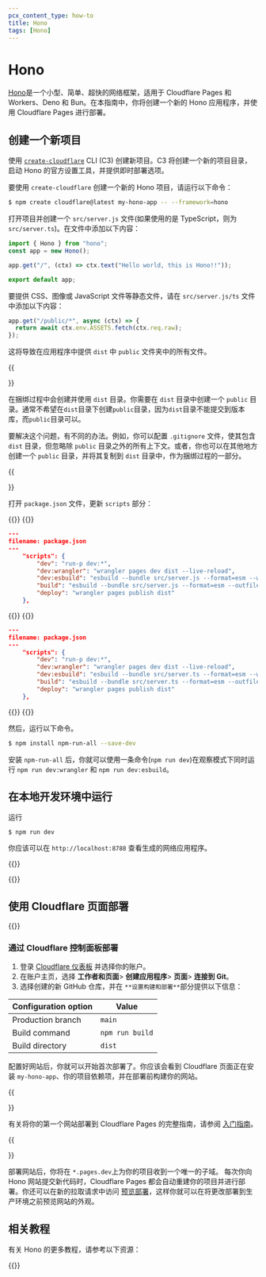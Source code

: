 ```yaml
---
pcx_content_type: how-to
title: Hono
tags: [Hono]
---
```


# Hono

[Hono](https://honojs.dev/)是一个小型、简单、超快的网络框架，适用于 Cloudflare Pages 和 Workers、Deno 和 Bun。在本指南中，你将创建一个新的 Hono 应用程序，并使用 Cloudflare Pages 进行部署。

## 创建一个新项目

使用 [`create-cloudflare`](https://www.npmjs.com/package/create-cloudflare) CLI (C3) 创建新项目。C3 将创建一个新的项目目录，启动 Hono 的官方设置工具，并提供即时部署选项。

要使用 `create-cloudflare` 创建一个新的 Hono 项目，请运行以下命令：

```sh
$ npm create cloudflare@latest my-hono-app -- --framework=hono
```

打开项目并创建一个 `src/server.js` 文件(如果使用的是 TypeScript，则为 `src/server.ts`)。在文件中添加以下内容：

```javascript
import { Hono } from "hono";
const app = new Hono();

app.get("/", (ctx) => ctx.text("Hello world, this is Hono!!"));

export default app;
```

要提供 CSS、图像或 JavaScript 文件等静态文件，请在 `src/server.js/ts` 文件中添加以下内容：

```javascript
app.get("/public/*", async (ctx) => {
  return await ctx.env.ASSETS.fetch(ctx.req.raw);
});
```

这将导致在应用程序中提供 `dist` 中 `public` 文件夹中的所有文件。

{{<Aside type="note">}}

在捆绑过程中会创建并使用 `dist` 目录。你需要在 `dist` 目录中创建一个 `public` 目录。通常不希望在`dist`目录下创建`public`目录，因为`dist`目录不能提交到版本库，而`public`目录可以。

要解决这个问题，有不同的办法。例如，你可以配置 `.gitignore` 文件，使其包含 `dist` 目录，但忽略除 `public` 目录之外的所有上下文。或者，你也可以在其他地方创建一个 `public` 目录，并将其复制到 `dist` 目录中，作为捆绑过程的一部分。

{{</Aside>}}

打开 `package.json` 文件，更新 `scripts` 部分：

{{<tabs labels="js | ts">}}
{{<tab label="js" default="true">}}

```json
---
filename: package.json
---
    "scripts": {
        "dev": "run-p dev:*",
        "dev:wrangler": "wrangler pages dev dist --live-reload",
        "dev:esbuild": "esbuild --bundle src/server.js --format=esm --watch --outfile=dist/_worker.js",
        "build": "esbuild --bundle src/server.js --format=esm --outfile=dist/_worker.js",
        "deploy": "wrangler pages publish dist"
    },
```

{{</tab>}}
{{<tab label="ts">}}

```json
---
filename: package.json
---
    "scripts": {
        "dev": "run-p dev:*",
        "dev:wrangler": "wrangler pages dev dist --live-reload",
        "dev:esbuild": "esbuild --bundle src/server.ts --format=esm --watch --outfile=dist/_worker.js",
        "build": "esbuild --bundle src/server.ts --format=esm --outfile=dist/_worker.js",
        "deploy": "wrangler pages publish dist"
    },
```

{{</tab>}}
{{</tabs>}}

然后，运行以下命令。

```sh
$ npm install npm-run-all --save-dev
```

安装 `npm-run-all` 后，你就可以使用一条命令(`npm run dev`)在观察模式下同时运行 `npm run dev:wrangler` 和 `npm run dev:esbuild`。

## 在本地开发环境中运行

运行

```shell
$ npm run dev
```

你应该可以在 `http://localhost:8788` 查看生成的网络应用程序。

{{<render file="_tutorials-before-you-start.md">}}

{{<render file="/_framework-guides/_create-github-repository.md">}}

## 使用 Cloudflare 页面部署

{{<render file="_deploy-via-c3.md" withParameters="Hono">}}

### 通过 Cloudflare 控制面板部署

1. 登录 [Cloudflare 仪表板](https://dash.cloudflare.com/) 并选择你的账户。
2. 在账户主页，选择 **工作者和页面**> **创建应用程序**> **页面**> **连接到 Git**。
3. 选择创建的新 GitHub 仓库，并在 `**设置构建和部署**`部分提供以下信息：

<div>

| Configuration option | Value           |
| -------------------- | --------------- |
| Production branch    | `main`          |
| Build command        | `npm run build` |
| Build directory      | `dist`          |

</div>

配置好网站后，你就可以开始首次部署了。你应该会看到 Cloudflare 页面正在安装 `my-hono-app`、你的项目依赖项，并在部署前构建你的网站。

{{<Aside type="note">}}

有关将你的第一个网站部署到 Cloudflare Pages 的完整指南，请参阅 [入门指南](/pages/get-started/)。

{{</Aside>}}

部署网站后，你将在 `*.pages.dev`上为你的项目收到一个唯一的子域。
每次你向 Hono 网站提交新代码时，Cloudflare Pages 都会自动重建你的项目并进行部署。你还可以在新的拉取请求中访问 [预览部署](/pages/configuration/preview-deployments/)，这样你就可以在将更改部署到生产环境之前预览网站的外观。

## 相关教程

有关 Hono 的更多教程，请参考以下资源：

{{<resource-by-tag tags="Hono" resource_type="tutorial" show_description=false >}}